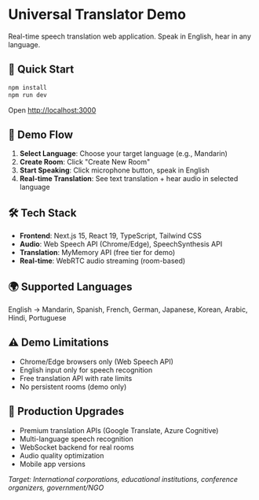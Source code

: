 # Universal Translator Demo

Real-time speech translation web application. Speak in English, hear in any language.

## 🚀 Quick Start

```bash
npm install
npm run dev
```

Open [http://localhost:3000](http://localhost:3000)

## 🎯 Demo Flow

1. **Select Language**: Choose your target language (e.g., Mandarin)
2. **Create Room**: Click "Create New Room" 
3. **Start Speaking**: Click microphone button, speak in English
4. **Real-time Translation**: See text translation + hear audio in selected language

## 🛠 Tech Stack

- **Frontend**: Next.js 15, React 19, TypeScript, Tailwind CSS
- **Audio**: Web Speech API (Chrome/Edge), SpeechSynthesis API
- **Translation**: MyMemory API (free tier for demo)
- **Real-time**: WebRTC audio streaming (room-based)

## 🌍 Supported Languages

English → Mandarin, Spanish, French, German, Japanese, Korean, Arabic, Hindi, Portuguese

## ⚠️ Demo Limitations

- Chrome/Edge browsers only (Web Speech API)
- English input only for speech recognition
- Free translation API with rate limits
- No persistent rooms (demo only)

## 🔧 Production Upgrades

- Premium translation APIs (Google Translate, Azure Cognitive)
- Multi-language speech recognition
- WebSocket backend for real rooms
- Audio quality optimization
- Mobile app versions

*Target: International corporations, educational institutions, conference organizers, government/NGO* 
